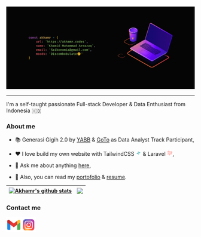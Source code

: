 <p align="center"><a href="https://akhamr.codes"><img src="./banner.gif" /></a></p>

<hr />

I'm a self-taught passionate Full-stack Developer & Data Enthusiast from Indonesia 🇮🇩

### About me

- 📚 Generasi Gigih 2.0 by [YABB](https://www.anakbangsabisa.org/) & [GoTo](https://www.gotocompany.com/) as Data Analyst Track Participant,

- ❤️ I love build my own website with TailwindCSS <img height="15" src="https://raw.githubusercontent.com/github/explore/80688e429a7d4ef2fca1e82350fe8e3517d3494d/topics/tailwind/tailwind.png"> & Laravel <img height="15" src="https://raw.githubusercontent.com/github/explore/80688e429a7d4ef2fca1e82350fe8e3517d3494d/topics/laravel/laravel.png">,

- 💬 Ask me about anything [here](https://github.com/akhamr/akhamr/issues),

- 📜 Also, you can read my [portofolio](https://akhamr.codes) & [resume](.).

| <a href="https://github.com/anuraghazra/github-readme-stats"><img align="center" src="https://akhamr-readme-stat.vercel.app/api?username=akhamr&show_icons=true&include_all_commits=true&theme=onedark&hide=contribs" alt="Akhamr's github stats" /></a> | <a href="https://github.com/anuraghazra/github-readme-stats"><img align="center" src="https://akhamr-readme-stat.vercel.app/api/top-langs/?username=akhamr&layout=compact&theme=onedark" /></a> |
| - | - |

### Contact me

<a href="https://mail.google.com/mail/?view=cm&fs=1&to=saikonomia@gmail.com">
  <img align="left" alt="Khamid Arrazaq | Gmail" width="40px" src="./gmail.svg" />
</a>
<a href="https://instagram.com/akhamr_">
  <img align="left" alt="Anurag Hazra | Twitter" width="40px" src="./instagram.svg" />
</a>
